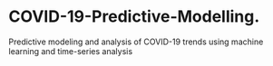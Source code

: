 # COVID-19-Predictive-Modelling.
Predictive modeling and analysis of COVID-19 trends using machine learning and time-series analysis
